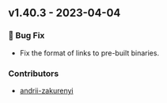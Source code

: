 ## v1.40.3 - 2023-04-04

### 🐛 Bug Fix

- Fix the format of links to pre-built binaries.

### Contributors

- [andrii-zakurenyi](https://github.com/andrii-zakurenyi)
